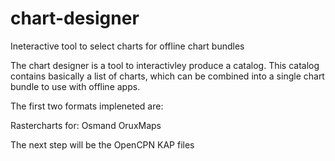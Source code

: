chart-designer
==============

Ineteractive tool to select charts for offline chart bundles

The chart designer is a tool to interactivley produce a catalog. This catalog contains basically a list of charts, which can be combined into a single chart bundle to use with offline apps.

The first two formats impleneted are:

Rastercharts for:
Osmand
OruxMaps

The next step will be the 
OpenCPN KAP files
